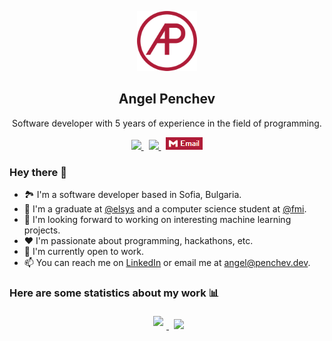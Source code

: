 <p align="center">
  <img width=96px src="./docs/assets/logo-256x256.png" />
  <h2 align="center">Angel Penchev</h2>
  <p align="center">Software developer with 5 years of experience in the field of programming.</p>
</p>
<p align="center">
  <a href="https://github.com/angel-penchev/">
    <img src="https://img.shields.io/badge/GitHub-100000?style=flat-square&logo=github&logoColor=white" />
  </a>
  &nbsp;
  <a href="https://www.linkedin.com/in/angel-penchev/">
    <img src="https://img.shields.io/badge/LinkedIn-0077B5?style=flat-square&logo=linkedin&logoColor=white" />
  </a>
  &nbsp;
  <a href="mailto:angel@penchev.dev">
    <img src="./docs/assets/email-badge.png" />
  </a>
</p>

### Hey there 👋
- 🏞 I'm a software developer based in Sofia, Bulgaria.
- 🌱 I'm a graduate at [@elsys](https://github.com/elsys/) and a computer science student at [@fmi](https://github.com/fmi/).
- 👀 I'm looking forward to working on interesting machine learning projects.
- ❤ I'm passionate about programming, hackathons, etc.
- 💼 I'm currently open to work.
- 📫 You can reach me on [LinkedIn](https://www.linkedin.com/in/angel-penchev/) or email me at angel@penchev.dev.


### Here are some statistics about my work 📊
<p align="center">
  <a href="https://github.com/angel-penchev/">
    <img style="margin: 5px;" src="https://github-readme-stats.vercel.app/api?username=angel-penchev&count_private=true&theme=dracula&show_icons=true&include_all_commits=true&custom_title=GitHub%20Stats&line_height=28.5" />
  </a>
  &nbsp;
  <a href="https://github.com/angel-penchev/">
    <img margin=66px src="https://github-readme-stats.vercel.app/api/top-langs/?username=angel-penchev&hide=ShaderLab&layout=compact&langs_count=10&exclude_repo=ProjectBlank&card_width=275&theme=dracula" />
  </a>
</p>

<!--
**angel-penchev/angel-penchev** is a ✨ _special_ ✨ repository because its `README.md` (this file) appears on your GitHub profile.

Here are some ideas to get you started:

- 🔭 I’m currently working on ...
- 🌱 I’m currently learning ...
- 👯 I’m looking to collaborate on ...
- 🤔 I’m looking for help with ...
- 💬 Ask me about ...
- 📫 How to reach me: ...
- 😄 Pronouns: ...
- ⚡ Fun fact: ...
-->
